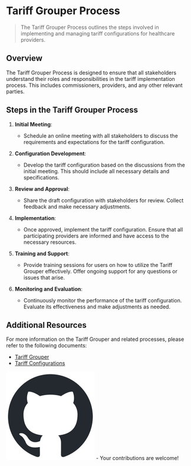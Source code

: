 # Tariff Grouper Process

> The Tariff Grouper Process outlines the steps involved in implementing and managing tariff configurations for healthcare providers.

## Overview

The Tariff Grouper Process is designed to ensure that all stakeholders understand their roles and responsibilities in the tariff implementation process. This includes commissioners, providers, and any other relevant parties.

## Steps in the Tariff Grouper Process

1. **Initial Meeting**: 
   - Schedule an online meeting with all stakeholders to discuss the requirements and expectations for the tariff configuration.

2. **Configuration Development**: 
   - Develop the tariff configuration based on the discussions from the initial meeting. This should include all necessary details and specifications.

3. **Review and Approval**: 
   - Share the draft configuration with stakeholders for review. Collect feedback and make necessary adjustments.

4. **Implementation**: 
   - Once approved, implement the tariff configuration. Ensure that all participating providers are informed and have access to the necessary resources.

5. **Training and Support**: 
   - Provide training sessions for users on how to utilize the Tariff Grouper effectively. Offer ongoing support for any questions or issues that arise.

6. **Monitoring and Evaluation**: 
   - Continuously monitor the performance of the tariff configuration. Evaluate its effectiveness and make adjustments as needed.

## Additional Resources

For more information on the Tariff Grouper and related processes, please refer to the following documents:

- [Tariff Grouper](Tariff-Grouper)
- [Tariff Configurations](Tariff-Configurations)

[![Edit on GitHub](assets/images/github/github-mark.png)](https://github.com/Pathway-Analytics/docs/edit/main/docs/tariff-grouper-process.md) - Your contributions are welcome!